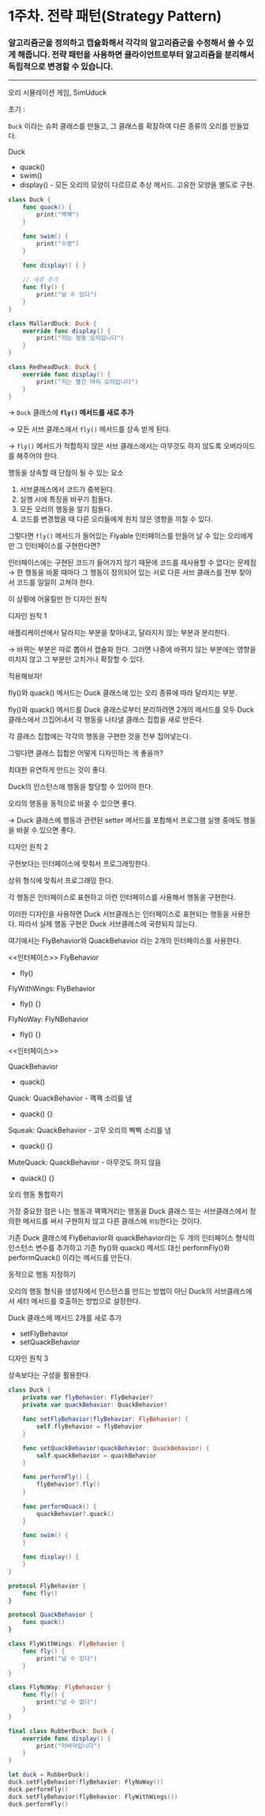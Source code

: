 # 1주차. 전략 패턴(Strategy Pattern)

### 알고리즘군을 정의하고 캡슐화해서 각각의 알고리즘군을 수정해서 쓸 수 있게 해줍니다. 전략 패턴을 사용하면 클라이언트로부터 알고리즘을 분리해서 독립적으로 변경할 수 있습니다.
---

오리 시뮬레이션 게임, SimUduck

초기 :

`Duck` 이라는 슈퍼 클래스를 만들고, 그 클래스를 확장하여 다른 종류의 오리를 만들었다.

Duck 

- quack()
- swim()
- display() - 모든 오리의 모양이 다르므로 추상 메서드. 고유한 모양을 별도로 구현.

```swift
class Duck {
	func quack() {
		print("꽥꽥")
	}

	func swim() {
		print("수영")
	}

	func display() { }
	
	// 새로 추가
	func fly() {
		print("날 수 있다")
	}
}
```

```swift
class MallardDuck: Duck {
	override func display() {
		print("저는 청둥 오리입니다")
	}
}

class RedheadDuck: Duck {
	override func display() {
		print("저는 빨간 머리 오리입니다")
	}
}
```

→ `Duck` 클래스에 **`fly()` 메서드를 새로 추가**

→ 모든 서브 클래스에서 `fly()` 메서드를 상속 받게 된다.

→ `fly()` 메서드가 적합하지 않은 서브 클래스에서는 아무것도 하지 않도록 오버라이드를 해주어야 한다.

행동을 상속할 때 단점이 될 수 있는 요소

1. 서브클래스에서 코드가 중복된다.
2. 실행 시에 특징을 바꾸기 힘들다.
3. 모든 오리의 행동을 알기 힘들다.
4. 코드를 변경했을 때 다른 오리들에게 원치 않은 영향을 끼칠 수 있다.

그렇다면 `fly()` 메서드가 들어있는 Flyable 인터페이스를 만들어 날 수 있는 오리에게만 그 인터페이스를 구현한다면?

인터페이스에는 구현된 코드가 들어가지 않기 때문에 코드를 재사용할 수 없다는 문제점 → 한 행동을 바꿀 때마다 그 행동이 정의되어 있는 서로 다른 서브 클래스를 전부 찾아서 코드를 일일이 고쳐야 한다.

이 상황에 어울릴만 한 디자인 원칙

디자인 원칙 1

애플리케이션에서 달라지는 부분을 찾아내고, 달라지지 않는 부분과 분리한다.

→ 바뀌는 부분은 따로 뽑아서 캡슐화 한다. 그러면 나중에 바뀌지 않는 부분에는 영향을 미치지 않고 그 부분만 고치거나 확장할 수 있다.

적용해보자!

fly()와 quack() 메서드는 Duck 클래스에 있는 오리 종류에 따라 달라지는 부분. 

fly()와 quack() 메서드를 Duck 클래스로부터 분리하려면 2개의 메서드를 모두 Duck 클래스에서 끄집어내서 각 행동을 나타낼 클래스 집합을 새로 만든다.

각 클래스 집합에는 각각의 행동을 구현한 것을 전부 집어넣는다.

그렇다면 클래스 집합은 어떻게 디자인하는 게 좋을까?

최대한 유연하게 만드는 것이 좋다.

Duck의 인스턴스에 행동을 할당할 수 있어야 한다.

오리의 행동을 동적으로 바꿀 수 있으면 좋다.

→ Duck 클래스에 행동과 관련된 setter 메서드를 포함해서 프로그램 실행 중에도 행동을 바꿀 수 있으면 좋다.

디자인 원칙 2

구현보다는 인터페이스에 맞춰서 프로그래밍한다. 

상위 형식에 맞춰서 프로그래밍 한다.

각 행동은 인터페이스로 표현하고 이런 인터페이스를 사용해서 행동을 구현한다.

이러한 디자인을 사용하면 Duck 서브클래스는 인터페이스로 표현되는 행동을 사용한다. 따라서 실제 행동 구현은 Duck 서브클래스에 국한되지 않는다.

여기에서는 FlyBehavior와 QuackBehavior 라는 2개의 인터페이스를 사용한다.

<<인터페이스>>
FlyBehavior

- fly()

FlyWithWings: FlyBehavior

- fly() {}

FlyNoWay: FlyNBehavior

- fly() {}

<<인터페이스>>

QuackBehavior

- quack()

Quack: QuackBehavior - 꽥꽥 소리를 냄

- quack() {}

Squeak: QuackBehavior - 고무 오리의 삑삑 소리를 냄

- quack() {}

MuteQuack: QuackBehavior - 아무것도 하지 않음

- quiack() {}

오리 행동 통합하기

가장 중요한 점은 나는 행동과 꽥꽥거리는 행동을 Duck 클래스 또는 서브클래스에서 정의한 메서드를 써서 구현하지 않고 다른 클래스에 `위임`한다는 것이다.

기존 Duck 클래스에 FlyBehavior와 quackBehavior라는 두 개의 인터페이스 형식의 인스턴스 변수를 추가하고 기존 fly()와 quack() 메서드 대신 performFly()와 performQuack() 이라는 메서드를 만든다.

동적으로 행동 지정하기

오리의 행동 형식을 생성자에서 인스턴스를 만드는 방법이 아닌  Duck의 서브클래스에서 세터 메서드를 호출하는 방법으로 설정한다.

Duck 클래스에 메서드 2개를 새로 추가

- setFlyBehavior
- setQuackBehavior

디자인 원칙 3

상속보다는 구성을 활용한다.

```swift
class Duck {
	private var flyBehavior: FlyBehavior?
	private var quackBehavior: QuackBehavior?

	func setFlyBehavior(flyBehavior: FlyBehavior) {
		self.flyBehavior = flyBehavior
	}

	func setQuackBehavior(quackBehavior: QuackBehavior) {
		self.quackBehavior = quackBehavior
	}

	func performFly() {
		flyBehavior?.fly()
	}
	
	func performQuack() {
		quackBehavior?.quack()
	}

	func swim() {
	}

	func display() {
	}
}
```

```swift
protocol FlyBehavior {
	func fly()
}

protocol QuackBehavior {
	func quack()
}
```

```swift
class FlyWithWings: FlyBehavior {
	func fly() {
		print("날 수 있다")
	}
}

class FlyNoWay: FlyBehavior {
	func fly() {
		print("날 수 없다")
	}
}
```

```swift
final class RubberDuck: Duck {
	override func display() {
		print("러버덕입니다")
	}
}

let duck = RubberDuck()
duck.setFlyBehavior(flyBehavior: FlyNoWay())
duck.performFly()
duck.setFlyBehavior(flyBehavior: FlyWithWings())
duck.performFly()
```
